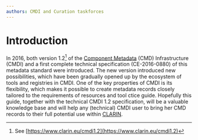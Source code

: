 ```yaml
---
authors: CMDI and Curation taskforces
---
```


# Introduction

In 2016, both version 1.2[^1] of the [Component Metadata](https://www.gitbook.com/book/clarin-eric/cmdi-best-practices/edit#) \(CMD\) Infrastructure \(CMDI\) and a first complete technical specification \(CE-2016-0880\) of this metadata standard were introduced. The new version introduced new possibilities, which have been gradually opened up by the ecosystem of tools and registries in CMDI. One of the key properties of CMDI is its flexibility, which makes it possible to create metadata records closely tailored to the requirements of resources and tool ctice guide. Hopefully this guide, together with the technical CMDI 1.2 specification, will be a valuable knowledge base and will help any \(technical\) CMDI user to bring her CMD records to their full potential use within [CLARIN](https://www.clarin.eu).

[^1]: See [https://www.clarin.eu/cmdi1.2](https://www.clarin.eu/cmdi1.2)

